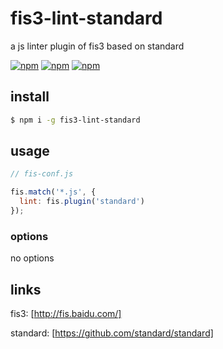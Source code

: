# fis3-lint-standard
a js linter plugin of fis3 based on standard

[![npm](https://img.shields.io/npm/v/fis3-lint-standard.svg?style=flat-square)](https://www.npmjs.com/package/fis3-lint-standard)
[![npm](https://img.shields.io/npm/dt/fis3-lint-standard.svg?style=flat-square)](https://www.npmjs.com/package/fis3-lint-standard)
[![npm](https://img.shields.io/npm/dm/fis3-lint-standard.svg?style=flat-square)](https://www.npmjs.com/package/fis3-lint-standard)

## install

```sh
$ npm i -g fis3-lint-standard
```
## usage

```js
// fis-conf.js

fis.match('*.js', {
  lint: fis.plugin('standard')
});
```

### options

no options

## links
fis3: [http://fis.baidu.com/]

standard: [https://github.com/standard/standard]
